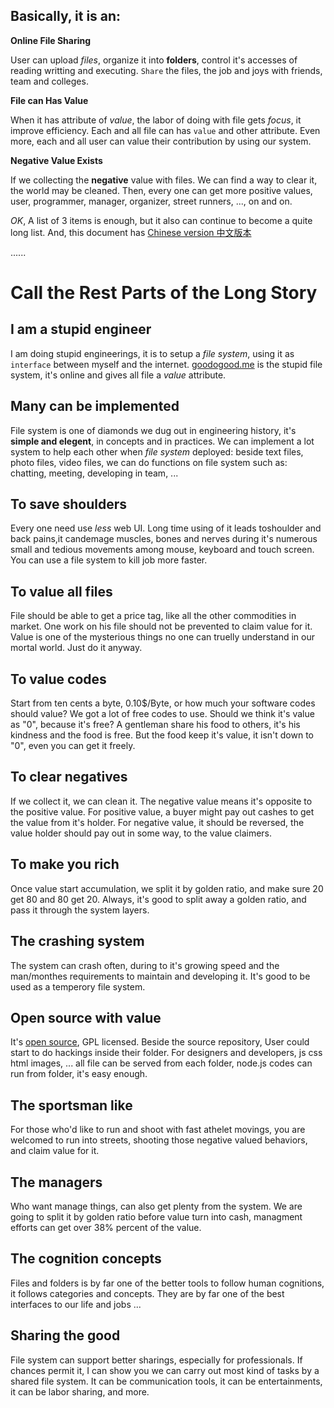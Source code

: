 
## Basically, it is an:



**Online File Sharing**
<i class="mdi mdi-folder-multiple-outline"></i>

User can upload *files*, organize it into **folders**, control it's accesses
of reading writting and executing.  `Share` the files, the job and joys with
friends, team and colleges.


**File can Has Value**
<i class="mdi mdi-square-inc-cash"></i>

When it has attribute of *value*, the labor of doing with file gets *focus*,
it improve efficiency.  Each and all file can has `value` and other
attribute.  Even more, each and all user can value their contribution by
using our system.


**Negative Value Exists**
<i class="mdi mdi-flask-outline"></i>

If we collecting the
<i class="mdi mdi-minus"></i>
**negative** value with files.  We can find a way to
clear it, the world may be cleaned.  Then, every one can get more positive values,
user, programmer, manager, organizer, street runners, ..., on and on.



<i class="mdi mdi-sleep"></i>
<i class="mdi mdi-sleep"></i>
*OK*, A list of 3 items is enough, but it also can continue to become a quite long
list.  And, this document has [Chinese version 中文版本](./be.simple.zh.md)

......


# Call the Rest Parts of the Long Story

## I am a stupid engineer

I am doing stupid engineerings, it is to setup a *file system*, using it as
`interface` between myself and the internet.  [goodogood.me][goodogood] is the
stupid file system, it's online and gives all file a *value* attribute.

[goodogood]: http://goodogood.me


## Many can be implemented

File system is one of
<i class="mdi mdi-diamond"></i>
diamonds we dug out in engineering history, it's **simple and
elegent**, in concepts and in practices.  We can implement a lot system to help
each other when *file system* deployed: beside text files, photo files, video
files, we can do functions on file system such as: chatting, meeting,
developing in team, ...

## To save shoulders

Every one need use *less* web UI. Long time using of it leads toshoulder and
back pains,it candemage muscles, bones and nerves during it's numerous small
and tedious movements among mouse, keyboard and touch screen. You can use a
file system to kill job more faster.

## To value all files

File should be able to get a price tag, like all the other commodities in
market. One work on his file should not be prevented to claim value for it.
Value is one of the mysterious things no one can truelly understand in our
mortal world. Just do it anyway.

## To value codes

Start from ten cents a byte, 0.10$/Byte, or how much your software codes
should value? We got a lot of free codes to use. Should we think it's value as
"0", because it's free? A gentleman share his food to others, it's his
kindness and the food is free. But the food keep it's value, it isn't down to
"0", even you can get it freely.

## To clear negatives

If we collect it, we can clean it. The negative value means it's opposite to
the positive value. For positive value, a buyer might pay out cashes to get
the value from it's holder. For negative value, it should be reversed, the
value holder should pay out in some way, to the value claimers.

## To make you rich

Once value start accumulation, we split it by golden ratio, and make sure 20
get 80 and 80 get 20. Always, it's good to split away a golden ratio, and pass
it through the system layers.

## The crashing system

The system can crash often, during to it's growing speed and the man/monthes
requirements to maintain and developing it. It's good to be used as a
temperory file system.

## Open source with value

It's [open source](https://github.com/goodagood/gg.git), GPL licensed. Beside
the source repository, User could start to do hackings inside their folder.
For designers and developers, js css html images, ... all file can be served
from each folder, node.js codes can run from folder, it's easy enough.

## The sportsman like

For those who'd like to run and shoot with fast athelet movings, you are
welcomed to run into streets, shooting those negative valued behaviors, and
claim value for it.

## The managers

Who want manage things, can also get plenty from the system. We are going to
split it by golden ratio before value turn into cash, managment efforts can
get over 38% percent of the value.

## The cognition concepts

Files and folders is by far one of the better tools to follow human
cognitions, it follows categories and concepts. They are by far one of the
best interfaces to our life and jobs ...

## Sharing the good

File system can support better sharings, especially for professionals. If
chances permit it, I can show you we can carry out most kind of tasks by a
shared file system. It can be communication tools, it can be entertainments,
it can be labor sharing, and more.


<!--
    vim: ft=markdown tw=78:
-->
